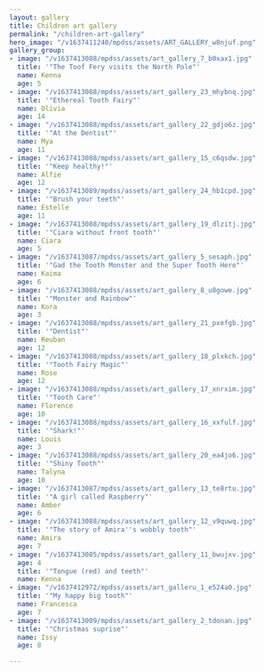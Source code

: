 ```yaml
---
layout: gallery
title: Children art gallery
permalink: "/children-art-gallery"
hero_image: "/v1637411240/mpdss/assets/ART_GALLERY_w8njuf.png"
gallery_group:
- image: "/v1637413088/mpdss/assets/art_gallery_7_b0xax1.jpg"
  title: '"The Toof Fery visits the North Pole"'
  name: Kenna
  age: 5
- image: "/v1637413088/mpdss/assets/art_gallery_23_mhybnq.jpg"
  title: '"Ethereal Tooth Fairy"'
  name: Olivia
  age: 14
- image: "/v1637413088/mpdss/assets/art_gallery_22_gdjo6z.jpg"
  title: '"At the Dentist"'
  name: Mya
  age: 11
- image: "/v1637413088/mpdss/assets/art_gallery_15_c6qsdw.jpg"
  title: '"Keep healthy!"'
  name: Alfie
  age: 12
- image: "/v1637413089/mpdss/assets/art_gallery_24_hb1cpd.jpg"
  title: '"Brush your teeth"'
  name: Estelle
  age: 11
- image: "/v1637413088/mpdss/assets/art_gallery_19_dlzitj.jpg"
  title: '"Ciara without front tooth"'
  name: Ciara
  age: 5
- image: "/v1637413087/mpdss/assets/art_gallery_5_sesaph.jpg"
  title: '"Gad the Tooth Monster and the Super Tooth Hero"'
  name: Kaima
  age: 6
- image: "/v1637413088/mpdss/assets/art_gallery_8_u8gowe.jpg"
  title: '"Monster and Rainbow"'
  name: Kora
  age: 3
- image: "/v1637413088/mpdss/assets/art_gallery_21_pxefgb.jpg"
  title: '"Dentist"'
  name: Reuban
  age: 12
- image: "/v1637413088/mpdss/assets/art_gallery_18_plxkch.jpg"
  title: '"Tooth Fairy Magic"'
  name: Rose
  age: 12
- image: "/v1637413088/mpdss/assets/art_gallery_17_xnrxim.jpg"
  title: '"Tooth Care"'
  name: Florence
  age: 10
- image: "/v1637413088/mpdss/assets/art_gallery_16_xxfulf.jpg"
  title: '"Shark!"'
  name: Louis
  age: 3
- image: "/v1637413088/mpdss/assets/art_gallery_20_ea4jo6.jpg"
  title: '"Shiny Tooth"'
  name: Talyna
  age: 10
- image: "/v1637413087/mpdss/assets/art_gallery_13_te8rtu.jpg"
  title: '"A girl called Raspberry"'
  name: Amber
  age: 6
- image: "/v1637413088/mpdss/assets/art_gallery_12_v9quwq.jpg"
  title: '"The story of Amira''s wobbly tooth"'
  name: Amira
  age: 7
- image: "/v1637413085/mpdss/assets/art_gallery_11_bwujxv.jpg"
  age: 4
  title: '"Tongue (red) and teeth"'
  name: Kenna
- image: "/v1637412972/mpdss/assets/art_galleru_1_e524a0.jpg"
  title: '"My happy big tooth"'
  name: Francesca
  age: 7
- image: "/v1637413009/mpdss/assets/art_gallery_2_tdonan.jpg"
  title: '"Christmas suprise"'
  name: Issy
  age: 8

---
```

